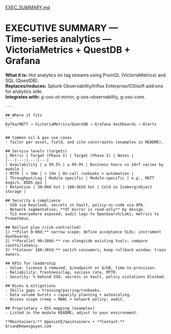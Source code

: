 [EXEC_SUMMARY.md](https://github.com/user-attachments/files/22061137/EXEC_SUMMARY.md)
# EXECUTIVE SUMMARY — Time‑series analytics — VictoriaMetrics + QuestDB + Grafana


**What it is:** Hot analytics on tag streams using PromQL (VictoriaMetrics) and SQL (QuestDB).  
**Replaces/reduces:** Splunk Observability/Influx Enterprise/OSIsoft add‑ons for analytics side.  
**Integrates with:** g-oss-ot-mirror, g-oss-observability, g-oss-core.


    ---

    ## Where it fits
    ```
    Kafka/MQTT → VictoriaMetrics/QuestDB → Grafana dashboards → Alerts
    ```

    ## Common oil & gas use cases
    - Tailor per asset, field, and site constraints (examples in README).

    ## Service levels (targets)
    | Metric | Target (Phase 1) | Target (Phase 2) | Notes |
    |---|---:|---:|---|
    | Availability | ≥ 99.5% | ≥ 99.9% | Business hours vs 24×7 varies by module |
    | MTTR | < 30m | < 15m | On-call runbooks + automation |
    | Throughput/Lag | Module-specific | Module-specific | e.g., MQTT msgs/s, NIDS pps |
    | Retention | 30–90d hot | 180–365d hot | Cold in Iceberg/object storage |

    ## Security & compliance
    - SSO via Keycloak, secrets in Vault, policy-as-code via OPA.
    - Network segmentation; **OT mirror is read‑only** by design.
    - TLS everywhere exposed; audit logs to OpenSearch/Loki; metrics to Prometheus.

    ## Rollout plan (risk-controlled)
    1) **Pilot 0–90d:** narrow scope; define acceptance SLOs; instrument dashboards.
    2) **Parallel 90–180d:** run alongside existing tools; compare counts/latency.
    3) **Cutover 180–365d:** switch consumers; keep rollback window; train owners.

    ## KPIs for leadership
    - Value: license $ removed, $/endpoint or $/GB, time‑to‑provision.
    - Reliability: freshness/lag, success rate, MTTR.
    - Security: % behind SSO, secrets in Vault, policy violations blocked.

    ## Risks & mitigations
    - Skills gaps → training/pairing/runbooks.
    - Data volume bursts → capacity planning + autoscaling.
    - Access scope creep → RBAC + network policy; audit.

    ## Proprietary → OSS mapping (examples)
    - Listed in the module README; adjust to your environment.

    **Maintainers:** @genioCE/maintainers • **Contact:** brian@hewesguyen.com

